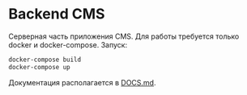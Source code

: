 # Backend CMS

Серверная часть приложения CMS. Для работы требуется только docker и
docker-compose. Запуск:
```sh
docker-compose build
docker-compose up
```

Документация располагается в [DOCS.md](./DOCS.md).
